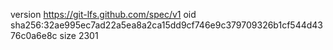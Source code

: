 version https://git-lfs.github.com/spec/v1
oid sha256:32ae995ec7ad22a5ea8a2ca15dd9cf746e9c379709326b1cf544d4376c0a6e8c
size 2301
